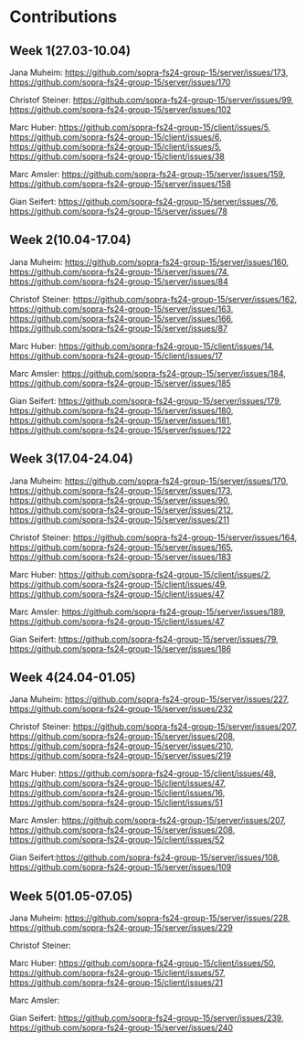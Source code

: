 # Contributions
## Week 1(27.03-10.04)
Jana Muheim: https://github.com/sopra-fs24-group-15/server/issues/173, https://github.com/sopra-fs24-group-15/server/issues/170

Christof Steiner: https://github.com/sopra-fs24-group-15/server/issues/99, https://github.com/sopra-fs24-group-15/server/issues/102

Marc Huber: https://github.com/sopra-fs24-group-15/client/issues/5, https://github.com/sopra-fs24-group-15/client/issues/6, https://github.com/sopra-fs24-group-15/client/issues/5, https://github.com/sopra-fs24-group-15/client/issues/38

Marc Amsler: https://github.com/sopra-fs24-group-15/server/issues/159, https://github.com/sopra-fs24-group-15/server/issues/158

Gian Seifert: https://github.com/sopra-fs24-group-15/server/issues/76, https://github.com/sopra-fs24-group-15/server/issues/78

## Week 2(10.04-17.04)
Jana Muheim: https://github.com/sopra-fs24-group-15/server/issues/160, https://github.com/sopra-fs24-group-15/server/issues/74, https://github.com/sopra-fs24-group-15/server/issues/84

Christof Steiner: https://github.com/sopra-fs24-group-15/server/issues/162, https://github.com/sopra-fs24-group-15/server/issues/163, https://github.com/sopra-fs24-group-15/server/issues/166, https://github.com/sopra-fs24-group-15/server/issues/87

Marc Huber: https://github.com/sopra-fs24-group-15/client/issues/14, https://github.com/sopra-fs24-group-15/client/issues/17

Marc Amsler: https://github.com/sopra-fs24-group-15/server/issues/184, https://github.com/sopra-fs24-group-15/server/issues/185

Gian Seifert: https://github.com/sopra-fs24-group-15/server/issues/179, https://github.com/sopra-fs24-group-15/server/issues/180, https://github.com/sopra-fs24-group-15/server/issues/181, https://github.com/sopra-fs24-group-15/server/issues/122

## Week 3(17.04-24.04)
Jana Muheim: https://github.com/sopra-fs24-group-15/server/issues/170, https://github.com/sopra-fs24-group-15/server/issues/173, https://github.com/sopra-fs24-group-15/server/issues/90, https://github.com/sopra-fs24-group-15/server/issues/212, https://github.com/sopra-fs24-group-15/server/issues/211

Christof Steiner: https://github.com/sopra-fs24-group-15/server/issues/164, https://github.com/sopra-fs24-group-15/server/issues/165, https://github.com/sopra-fs24-group-15/server/issues/183

Marc Huber: https://github.com/sopra-fs24-group-15/client/issues/2, https://github.com/sopra-fs24-group-15/client/issues/49, https://github.com/sopra-fs24-group-15/client/issues/47

Marc Amsler: https://github.com/sopra-fs24-group-15/server/issues/189, https://github.com/sopra-fs24-group-15/client/issues/47

Gian Seifert: https://github.com/sopra-fs24-group-15/server/issues/79, https://github.com/sopra-fs24-group-15/server/issues/186

## Week 4(24.04-01.05)
Jana Muheim: https://github.com/sopra-fs24-group-15/server/issues/227, https://github.com/sopra-fs24-group-15/server/issues/232

Christof Steiner: https://github.com/sopra-fs24-group-15/server/issues/207, https://github.com/sopra-fs24-group-15/server/issues/208, https://github.com/sopra-fs24-group-15/server/issues/210, https://github.com/sopra-fs24-group-15/server/issues/219

Marc Huber: https://github.com/sopra-fs24-group-15/client/issues/48, https://github.com/sopra-fs24-group-15/client/issues/47, https://github.com/sopra-fs24-group-15/client/issues/16, https://github.com/sopra-fs24-group-15/client/issues/51

Marc Amsler: https://github.com/sopra-fs24-group-15/server/issues/207, https://github.com/sopra-fs24-group-15/server/issues/208, https://github.com/sopra-fs24-group-15/client/issues/52

Gian Seifert:https://github.com/sopra-fs24-group-15/server/issues/108, https://github.com/sopra-fs24-group-15/server/issues/109

## Week 5(01.05-07.05)
Jana Muheim: https://github.com/sopra-fs24-group-15/server/issues/228, https://github.com/sopra-fs24-group-15/server/issues/229

Christof Steiner:

Marc Huber: https://github.com/sopra-fs24-group-15/client/issues/50, https://github.com/sopra-fs24-group-15/client/issues/57, https://github.com/sopra-fs24-group-15/client/issues/21

Marc Amsler:

Gian Seifert: https://github.com/sopra-fs24-group-15/server/issues/239, https://github.com/sopra-fs24-group-15/server/issues/240
